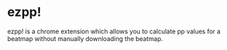 # ezpp!

ezpp! is a chrome extension which allows you to calculate pp
values for a beatmap without manually downloading the beatmap.
